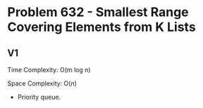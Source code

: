 # Problem 632 - Smallest Range Covering Elements from K Lists

## V1

Time Complexity: O(m log n)

Space Complexity: O(n)

- Priority queue.
